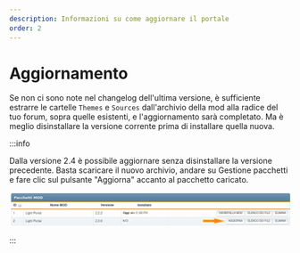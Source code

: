 ```yaml
---
description: Informazioni su come aggiornare il portale
order: 2
---
```


# Aggiornamento

Se non ci sono note nel changelog dell'ultima versione, è sufficiente estrarre le cartelle `Themes` e `Sources` dall'archivio della mod alla radice del tuo forum, sopra quelle esistenti, e l'aggiornamento sarà completato. Ma è meglio disinstallare la versione corrente prima di installare quella nuova.

:::info

Dalla versione 2.4 è possibile aggiornare senza disinstallare la versione precedente. Basta scaricare il nuovo archivio, andare su Gestione pacchetti e fare clic sul pulsante "Aggiorna" accanto al pacchetto caricato.

![Updating](upgrade.png)

:::
